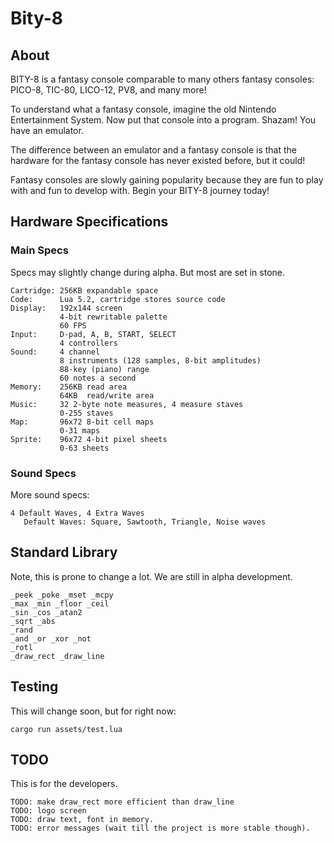 # Bity-8

## About
BITY-8 is a fantasy console comparable to many others fantasy consoles: PICO-8,
TIC-80, LICO-12, PV8, and many more!

To understand what a fantasy console, imagine the old Nintendo Entertainment
System. Now put that console into a program. Shazam! You have an emulator.

The difference between an emulator and a fantasy console is that the
hardware for the fantasy console has never existed before, but it could!

Fantasy consoles are slowly gaining popularity because they are fun to play
with and fun to develop with. Begin your BITY-8 journey today!

## Hardware Specifications
### Main Specs
Specs may slightly change during alpha. But most are set in stone.
```
Cartridge: 256KB expandable space
Code:      Lua 5.2, cartridge stores source code
Display:   192x144 screen
           4-bit rewritable palette
           60 FPS
Input:     D-pad, A, B, START, SELECT
           4 controllers
Sound:     4 channel
           8 instruments (128 samples, 8-bit amplitudes)
           88-key (piano) range
           60 notes a second
Memory:    256KB read area
           64KB  read/write area
Music:     32 2-byte note measures, 4 measure staves
           0-255 staves
Map:       96x72 8-bit cell maps
           0-31 maps
Sprite:    96x72 4-bit pixel sheets
           0-63 sheets
```

### Sound Specs
More sound specs:
```
4 Default Waves, 4 Extra Waves
   Default Waves: Square, Sawtooth, Triangle, Noise waves
```

## Standard Library
Note, this is prone to change a lot. We are still in alpha development.

```
_peek _poke _mset _mcpy
_max _min _floor _ceil
_sin _cos _atan2
_sqrt _abs
_rand
_and _or _xor _not
_rotl
_draw_rect _draw_line
```

## Testing
This will change soon, but for right now:
```
cargo run assets/test.lua
```

## TODO
This is for the developers.

```
TODO: make draw_rect more efficient than draw_line
TODO: logo screen
TODO: draw text, font in memory.
TODO: error messages (wait till the project is more stable though).
```
